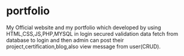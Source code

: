 # portfolio
My Official website and my portfolio which developed by using HTML,CSS,JS,PHP,MYSQL in login secured validation data fetch from database to login and then admin can post their project,certification,blog,also view message from user(CRUD). 
